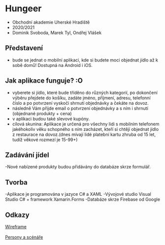 # Hungeer

- Obchodní akademie Uherské Hradiště
- 2020/2021
- Dominik Svoboda, Marek Tyl, Ondřej Vlášek

## Představení
- bude se jednat o mobilní aplikaci, kde si budete moci objednat jídlo až k sobě domů! Dostupná na Android i iOS.

## Jak aplikace funguje? :O
- vyberete si jídlo, které bude tříděno do různých kategorií, po dokončení výběru přejdete do košíku, zadáte jméno, příjmení, adresu, telefonní číslo a po potvrzení vyskoči shrnutí objednávky a čekáte na dovoz.
- následně Vám přijde email o potvrzení objednávky a s ním i shrnutí (objednané produkty + cena)
- v aplikaci budou také slevové kupóny.
- cílová skunina: Aplikace je určená pro všechny lidi s mobilním telefonem jakéhokoliv věku schopného s ním zacházet, kteří si chtějí objednat jídlo z restaurace na dovoz.(dnes mívají lidé platební kartu zhruba od 15 let, tudíž věkové rozmezí je 15-99+)

## Zadávání jídel
-Nové nabízené produkty budou přidávány do databáze skrze formulář.

## Tvorba
-Aplikace je programována v jazyce C# a XAML
-Vývojové studio Visual Studio C# + framework Xamarin.Forms
-Databáze skrze Firebase od Google

## Odkazy
[Wireframe](https://github.com/marektyl/Hungeer/blob/main/Wireframe1.png)
<br/><br/>
[Persony a scénáře](https://github.com/marektyl/Hungeer/blob/main/tabulka%20UI.md)
